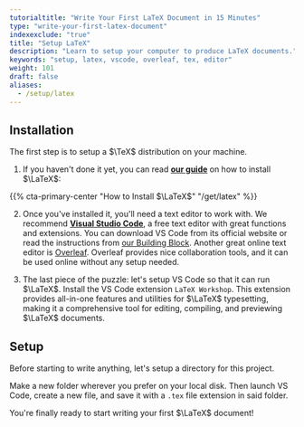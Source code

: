 ```yaml
---
tutorialtitle: "Write Your First LaTeX Document in 15 Minutes"
type: "write-your-first-latex-document"
indexexclude: "true"
title: "Setup LaTeX"
description: "Learn to setup your computer to produce LaTeX documents."
keywords: "setup, latex, vscode, overleaf, tex, editor"
weight: 101
draft: false
aliases:
  - /setup/latex
---
```


## Installation

The first step is to setup a $\TeX$ distribution on your machine.

1. If you haven't done it yet, you can read **[our guide](/get/latex)** on how to install $\LaTeX$:

{{% cta-primary-center "How to Install $\LaTeX$" "/get/latex" %}}

2. Once you've installed it, you'll need a text editor to work with. We recommend **[Visual Studio Code](https://code.visualstudio.com/)**, a free text editor with great functions and extensions. You can download VS Code from its official website or read the instructions from [our Building Block](/get/VSCode). Another great online text editor is [Overleaf](https://www.overleaf.com/). Overleaf provides nice collaboration tools, and it can be used online without any setup needed.

3. The last piece of the puzzle: let's setup VS Code so that it can run $\LaTeX$. Install the VS Code extension `LaTeX Workshop`. This extension provides all-in-one features and utilities for $\LaTeX$ typesetting, making it a comprehensive tool for editing, compiling, and previewing $\LaTeX$ documents. 
    
## Setup

Before starting to write anything, let's setup a directory for this project.

Make a new folder wherever you prefer on your local disk. Then launch VS Code, create a new file, and save it with a `.tex` file extension in said folder.

You're finally ready to start writing your first $\LaTeX$ document!
